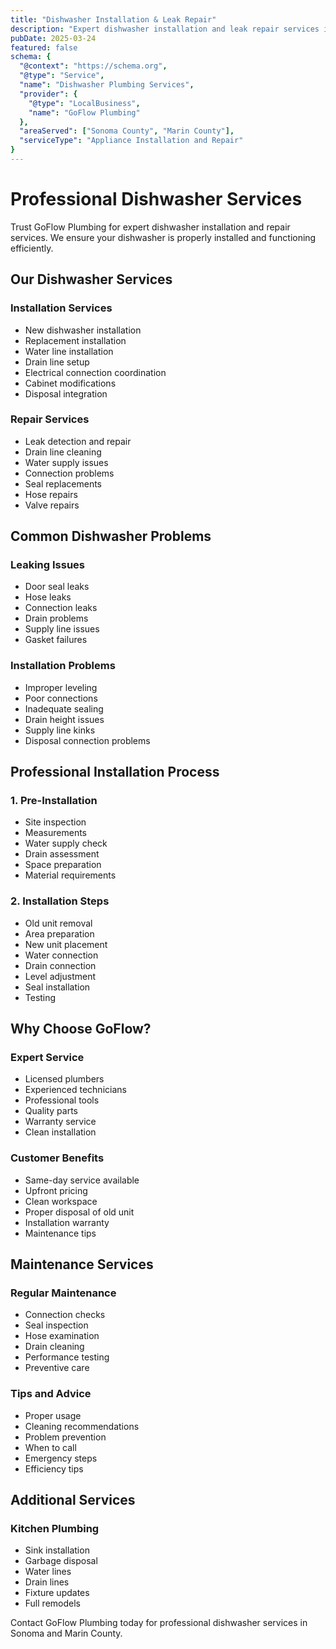 ```yaml
---
title: "Dishwasher Installation & Leak Repair"
description: "Expert dishwasher installation and leak repair services in Sonoma and Marin County. Professional plumbing solutions for all dishwasher issues."
pubDate: 2025-03-24
featured: false
schema: {
  "@context": "https://schema.org",
  "@type": "Service",
  "name": "Dishwasher Plumbing Services",
  "provider": {
    "@type": "LocalBusiness",
    "name": "GoFlow Plumbing"
  },
  "areaServed": ["Sonoma County", "Marin County"],
  "serviceType": "Appliance Installation and Repair"
}
---
```


# Professional Dishwasher Services

Trust GoFlow Plumbing for expert dishwasher installation and repair services. We ensure your dishwasher is properly installed and functioning efficiently.

## Our Dishwasher Services

### Installation Services
- New dishwasher installation
- Replacement installation
- Water line installation
- Drain line setup
- Electrical connection coordination
- Cabinet modifications
- Disposal integration

### Repair Services
- Leak detection and repair
- Drain line cleaning
- Water supply issues
- Connection problems
- Seal replacements
- Hose repairs
- Valve repairs

## Common Dishwasher Problems

### Leaking Issues
- Door seal leaks
- Hose leaks
- Connection leaks
- Drain problems
- Supply line issues
- Gasket failures

### Installation Problems
- Improper leveling
- Poor connections
- Inadequate sealing
- Drain height issues
- Supply line kinks
- Disposal connection problems

## Professional Installation Process

### 1. Pre-Installation
- Site inspection
- Measurements
- Water supply check
- Drain assessment
- Space preparation
- Material requirements

### 2. Installation Steps
- Old unit removal
- Area preparation
- New unit placement
- Water connection
- Drain connection
- Level adjustment
- Seal installation
- Testing

## Why Choose GoFlow?

### Expert Service
- Licensed plumbers
- Experienced technicians
- Professional tools
- Quality parts
- Warranty service
- Clean installation

### Customer Benefits
- Same-day service available
- Upfront pricing
- Clean workspace
- Proper disposal of old unit
- Installation warranty
- Maintenance tips

## Maintenance Services

### Regular Maintenance
- Connection checks
- Seal inspection
- Hose examination
- Drain cleaning
- Performance testing
- Preventive care

### Tips and Advice
- Proper usage
- Cleaning recommendations
- Problem prevention
- When to call
- Emergency steps
- Efficiency tips

## Additional Services

### Kitchen Plumbing
- Sink installation
- Garbage disposal
- Water lines
- Drain lines
- Fixture updates
- Full remodels

Contact GoFlow Plumbing today for professional dishwasher services in Sonoma and Marin County.
